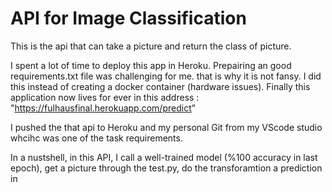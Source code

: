 # API for Image Classification

This is the api that can take a picture and return the class of picture.

I spent a lot of time to deploy this app in Heroku. Prepairing an good requirements.txt file was challenging for me.  that is why it is not fansy.
I did this instead of creating a docker container (hardware issues). 
Finally this application now lives for ever in this address : "https://fulhausfinal.herokuapp.com/predict" 

I pushed the that api to Heroku and my personal Git from my VScode studio whcihc was one of the task requirements.

In a nustshell, in this API, I call a well-trained model (%100 accuracy in last epoch), get a picture through the test.py, do the transforamtion a prediction in 






